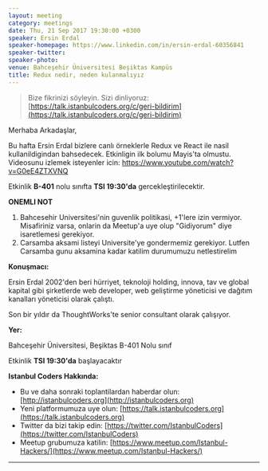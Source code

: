 ```yaml
---
layout: meeting
category: meetings
date: Thu, 21 Sep 2017 19:30:00 +0300
speaker: Ersin Erdal
speaker-homepage: https://www.linkedin.com/in/ersin-erdal-60356841
speaker-twitter:
speaker-photo:
venue: Bahceşehir Üniversitesi Beşiktas Kampüs
title: Redux nedir, neden kulanmalıyız
---
```


> Bize fikrinizi söyleyin. Sizi dinliyoruz: [https://talk.istanbulcoders.org/c/geri-bildirim](https://talk.istanbulcoders.org/c/geri-bildirim)

Merhaba Arkadaşlar,

Bu hafta Ersin Erdal bizlere canlı örneklerle Redux ve React ile nasil kullanildigindan bahsedecek. Etkinligin ilk bolumu Mayis'ta olmustu. Videosunu izlemek isteyenler icin: https://www.youtube.com/watch?v=G0eE4ZTXVNQ


Etkinlik __B-401__ nolu sınıfta __TSI 19:30'da__ gercekleştirilecektir.

__ONEMLI NOT__
1. Bahcesehir Universitesi'nin guvenlik politikasi, +1'lere izin vermiyor. Misafiriniz varsa, onlarin da Meetup'a uye olup "Gidiyorum" diye isaretlemesi gerekiyor.
2. Carsamba aksami listeyi Universite'ye gondermemiz gerekiyor. Lutfen Carsamba gunu aksamina kadar katilim durumumuzu netlestirelim


**Konuşmacı:**

Ersin Erdal 2002'den beri hürriyet, teknoloji holding, innova, tav ve global kapital gibi şirketlerde web developer, web geliştirme yöneticisi ve dağıtım kanalları yöneticisi olarak çalıştı.

Son bir yıldır da ThoughtWorks'te senior consultant olarak çalışıyor.

**Yer:**

Bahceşehir Üniversitesi, Beşiktas B-401 Nolu sınıf

Etkinlik __TSI 19:30'da__ başlayacaktır

**Istanbul Coders Hakkında:**

- Bu ve daha sonraki toplantilardan haberdar olun: [http://istanbulcoders.org](http://istanbulcoders.org)
- Yeni platformumuza uye olun: [https://talk.istanbulcoders.org](https://talk.istanbulcoders.org)
- Twitter da bizi takip edin: [https://twitter.com/IstanbulCoders](https://twitter.com/IstanbulCoders)
- Meetup grubumuza katilin: [https://www.meetup.com/Istanbul-Hackers/](https://www.meetup.com/Istanbul-Hackers/)

----
